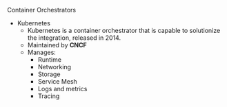 Container Orchestrators

- Kubernetes
  - Kubernetes is a container orchestrator that is capable to solutionize the integration, released in 2014.
  - Maintained by **CNCF**
  - Manages: 
    - Runtime
    - Networking
    - Storage
    - Service Mesh
    - Logs and metrics
    - Tracing

